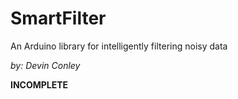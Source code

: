 SmartFilter
============
An Arduino library for intelligently filtering noisy data

_by: Devin Conley_

__INCOMPLETE__